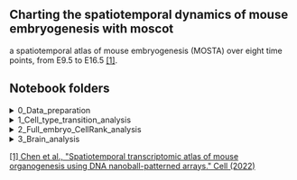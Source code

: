 ## Charting the spatiotemporal dynamics of mouse embryogenesis with moscot
a spatiotemporal atlas of mouse embryogenesis (MOSTA) over eight time points, from E9.5 to E16.5 [[1]](https://doi.org/10.1016/j.cell.2022.04.003). 

## Notebook folders


<details>
    <summary>0_Data_preparation  </summary>
    &nbsp; 
    
We use the data as provided in [[1]](https://doi.org/10.1016/j.cell.2022.04.003) downloaded from [MOSTA](https://db.cngb.org/stomics/mosta/) online db:
1. Full Embryo: [Mouse_embryo_all_stage.h5ad](https://ftp.cngb.org/pub/SciRAID/stomics/STDS0000058/stomics/Mouse_embryo_all_stage.h5ad)
2. Brain: [E16.5_E1S3_cell_bin_whole_brain.h5ad](https://ftp.cngb.org/pub/SciRAID/stomics/STDS0000058/stomics/E16.5_E1S3_cell_bin_whole_brain.h5ad)

#### Preprocessing notebooks:
  
   * ```ZP_2023-04-20_spatiotemporal_fullembryo-preprocess.ipynb```: Performs pre-processing for full embryo slides from all time points
   * ```ZP_2023-04-20_spatiotemporal_brain-preprocess.ipynb```: Combines and pre-processes brain cells from time points E9.5-E15.5 with the annotated cells at E16.5.

</details>


<details>
    <summary>1_Cell_type_transition_analysis  </summary>
    &nbsp; 

#### 0_grid_search:
  
  We compute the mapping between the time points using moscot _SpatioTemporalProblem_ and _TemporalProblem_. 
  For _SpatioTemporalProblem_ we run a grid search over the `alpha` values using SLURM.

  To run the grid search call within the directory:
    ```python3 run_mosta_st_map_grid.py```
  
   * ```run_st_map.sh```: Script to initialize sbatch runs. 
   * ```run_mosta_st_map_grid.py```: Main SLURM script to calculate the couplings between the time points.
   Calling the command `python3 run_mosta_st_map_grid.py` 
will instantiate sbatch calls to calculate all couplings over a range of `alpha` values. 
The accuracy of each mapping is saved as a `.csv` file under `data/space/spatiotemporal/output`.
   * ```mosta_st_map_accuracies.py```: Main function called by `run_mosta_st_map_grid.sh`. 
Evaluates the mapping for the give args and saves the accuracy of the mapping as a `.csv` file under `data/space/spatiotemporal/output`.
   * ```ZP_2023-04-20_spatiotemporal_fullembryo-accuracy.ipynb```: Imports the grid search run and visualizes the mapping accuracy

#### 1_mapping_across_timepoints:
  We compute the mapping between the time points using optimal `alpha` values found in `0_grid_search` and save them as `.pkl` files.
    To run the mapping call:
    ```python3 run_mosta_st_map_transitions.py```
  
   * ```run_st_map.sh```: Script to initialize sbatch runs. 
   * ```run_mosta_st_map_transitions.py```: Main SLURM script to calculate the couplings between the time points.
   Calling the command `python3 run_mosta_st_map_transitions.py` 
will instantiate sbatch calls to calculate couplings the optimal `alpha` values. 
The mapping as well as push forward of `Heart` cells will be saved as a `.pkl` files under `data/space/spatiotemporal/output`.
   * ```mosta_st_map_transitions.py```: Main function called by `run_mosta_st_map.sh`. 

</details>


<details>
    <summary>2_Full_embryo_CellRank_analysis  </summary>
    &nbsp;

* ```ZP_2023-04-20_spatiotemporal_fullembryo-heart.ipynb```: Imports the heart push forwards computed in 
`1_Cell_type_transition_analysis/1_mapping_across_timepoints` and uses them to visualize the heart cell mappings. 
* ```ZP_2023-04-20_spatiotemporal_fullembryo-cellrank.ipynb```: Imports the mappings computed in 
`1_Cell_type_transition_analysis/1_mapping_across_timepoints` and uses them to define a CellRank kernel. 

</details>


<details>
    <summary>3_Brain_analysis  </summary>
    &nbsp; 


#### 0_Brain_mapping:
  We compute the mapping between the brian cells across time points.
    To run the mapping call:
    ```python3 run_mosta_st_map_brain.py```
  
   * ```run_st_map.sh```: Script to initialize sbatch runs. 
   * ```run_mosta_st_map_brain.py```: Main SLURM script to calculate the couplings between the time points.
   Calling the command `python3 run_mosta_st_map_brain.py` 
The mapping will be saved as a `.pkl` files under `data/space/spatiotemporal/output_brain`.
   * ```mosta_st_map_brain.py```: Main function called by `run_mosta_st_map_brain.sh`. 
   * ```ZP_2023-04-20_spatiotemporal_brain-label.ipynb```: Imports the mappings and transfers the cell type 
annotation (labels cells at earlier time points). 

#### 1_CellRank_analysis:
* ```ZP_2023-04-20_spatiotemporal_brain-cellrank.ipynb```: Imports the mappings computed in 
`0_Brain_mapping` and uses them to define a CellRank kernel. 

</details>


[[1] Chen et al.,  "Spatiotemporal transcriptomic atlas of mouse organogenesis using DNA nanoball-patterned arrays." Cell (2022)](https://doi.org/10.1016/j.cell.2022.04.003) 